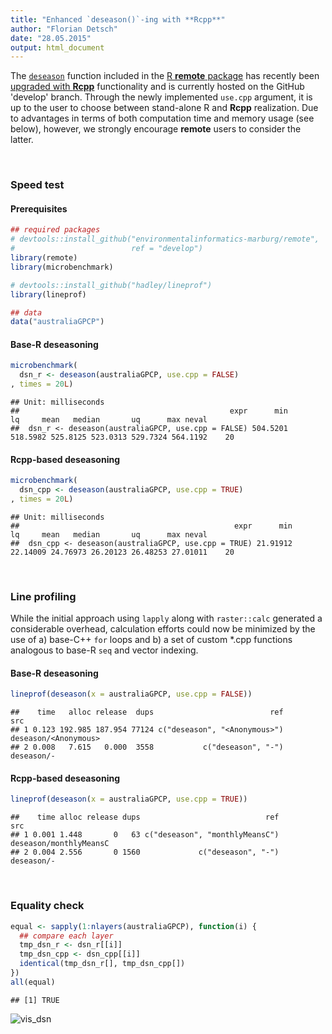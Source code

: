 ```yaml
---
title: "Enhanced `deseason()`-ing with **Rcpp**"
author: "Florian Detsch"
date: "28.05.2015"
output: html_document
---
```




The [`deseason`](https://github.com/environmentalinformatics-marburg/remote/blob/master/R/deseason.R) function included in the [R **remote** package](https://github.com/environmentalinformatics-marburg/remote) has recently been [upgraded with **Rcpp**](https://github.com/environmentalinformatics-marburg/remote/blob/develop/R/deseason.R) functionality and is currently hosted on the GitHub 'develop' branch. Through the newly implemented `use.cpp` argument, it is up to the user to choose between stand-alone R and **Rcpp** realization. Due to advantages in terms of both computation time and memory usage (see below), however, we strongly encourage **remote** users to consider the latter.  

<br>

### Speed test

#### Prerequisites


```r
## required packages
# devtools::install_github("environmentalinformatics-marburg/remote", 
#                          ref = "develop")
library(remote)
library(microbenchmark)

# devtools::install_github("hadley/lineprof")
library(lineprof)

## data
data("australiaGPCP")
```

#### Base-R deseasoning


```r
microbenchmark(
  dsn_r <- deseason(australiaGPCP, use.cpp = FALSE)
, times = 20L)
```

```
## Unit: milliseconds
##                                               expr      min       lq     mean   median       uq      max neval
##  dsn_r <- deseason(australiaGPCP, use.cpp = FALSE) 504.5201 518.5982 525.8125 523.0313 529.7324 564.1192    20
```

#### **Rcpp**-based deseasoning


```r
microbenchmark(
  dsn_cpp <- deseason(australiaGPCP, use.cpp = TRUE)
, times = 20L)
```

```
## Unit: milliseconds
##                                                expr      min       lq     mean   median       uq      max neval
##  dsn_cpp <- deseason(australiaGPCP, use.cpp = TRUE) 21.91912 22.14009 24.76973 26.20123 26.48253 27.01011    20
```

<br>

### Line profiling

While the initial approach using `lapply` along with `raster::calc` generated a considerable overhead, calculation efforts could now be minimized by the use of a) base-C++ `for` loops and b) a set of custom *.cpp functions analogous to base-R `seq` and vector indexing.

#### Base-R deseasoning


```r
lineprof(deseason(x = australiaGPCP, use.cpp = FALSE))
```

```
##    time   alloc release  dups                          ref                  src
## 1 0.123 192.985 187.954 77124 c("deseason", "<Anonymous>") deseason/<Anonymous>
## 2 0.008   7.615   0.000  3558           c("deseason", "-") deseason/-
```

#### **Rcpp**-based deseasoning


```r
lineprof(deseason(x = australiaGPCP, use.cpp = TRUE))
```

```
##    time alloc release dups                            ref                    src
## 1 0.001 1.448       0   63 c("deseason", "monthlyMeansC") deseason/monthlyMeansC
## 2 0.004 2.556       0 1560             c("deseason", "-") deseason/-
```

<br>

### Equality check


```r
equal <- sapply(1:nlayers(australiaGPCP), function(i) {
  ## compare each layer
  tmp_dsn_r <- dsn_r[[i]]
  tmp_dsn_cpp <- dsn_cpp[[i]]
  identical(tmp_dsn_r[], tmp_dsn_cpp[])
})
all(equal)
```

```
## [1] TRUE
```



![vis_dsn](http://i.imgur.com/TQGlCDu.png)
